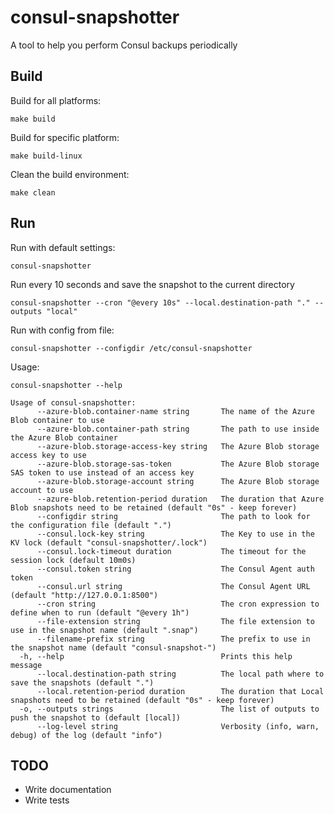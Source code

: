 # consul-snapshotter

A tool to help you perform Consul backups periodically

## Build

Build for all platforms:

`make build`

Build for specific platform:

`make build-linux`

Clean the build environment:

`make clean`

## Run

Run with default settings:

`consul-snapshotter`

Run every 10 seconds and save the snapshot to the current directory

`consul-snapshotter --cron "@every 10s" --local.destination-path "." --outputs "local"`

Run with config from file:

`consul-snapshotter --configdir /etc/consul-snapshotter`

Usage:

`consul-snapshotter --help`

```text
Usage of consul-snapshotter:
      --azure-blob.container-name string       The name of the Azure Blob container to use
      --azure-blob.container-path string       The path to use inside the Azure Blob container
      --azure-blob.storage-access-key string   The Azure Blob storage access key to use
      --azure-blob.storage-sas-token           The Azure Blob storage SAS token to use instead of an access key
      --azure-blob.storage-account string      The Azure Blob storage account to use
      --azure-blob.retention-period duration   The duration that Azure Blob snapshots need to be retained (default "0s" - keep forever)
      --configdir string                       The path to look for the configuration file (default ".")
      --consul.lock-key string                 The Key to use in the KV lock (default "consul-snapshotter/.lock")
      --consul.lock-timeout duration           The timeout for the session lock (default 10m0s)
      --consul.token string                    The Consul Agent auth token
      --consul.url string                      The Consul Agent URL (default "http://127.0.0.1:8500")
      --cron string                            The cron expression to define when to run (default "@every 1h")
      --file-extension string                  The file extension to use in the snapshot name (default ".snap")
      --filename-prefix string                 The prefix to use in the snapshot name (default "consul-snapshot-")
  -h, --help                                   Prints this help message
      --local.destination-path string          The local path where to save the snapshots (default ".")
      --local.retention-period duration        The duration that Local snapshots need to be retained (default "0s" - keep forever)
  -o, --outputs strings                        The list of outputs to push the snapshot to (default [local])
      --log-level string                       Verbosity (info, warn, debug) of the log (default "info")
```

## TODO

* Write documentation
* Write tests
